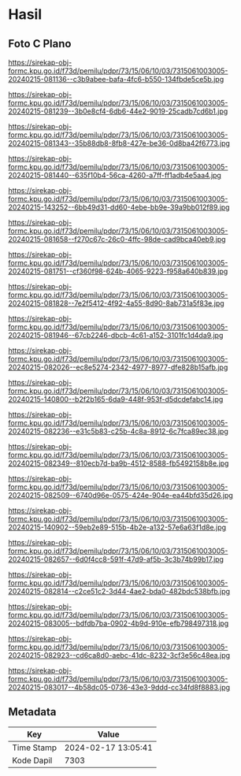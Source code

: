 # Hasil

## Foto C Plano

https://sirekap-obj-formc.kpu.go.id/f73d/pemilu/pdpr/73/15/06/10/03/7315061003005-20240215-081136--c3b9abee-bafa-4fc6-b550-134fbde5ce5b.jpg

https://sirekap-obj-formc.kpu.go.id/f73d/pemilu/pdpr/73/15/06/10/03/7315061003005-20240215-081239--3b0e8cf4-6db6-44e2-9019-25cadb7cd6b1.jpg

https://sirekap-obj-formc.kpu.go.id/f73d/pemilu/pdpr/73/15/06/10/03/7315061003005-20240215-081343--35b88db8-8fb8-427e-be36-0d8ba42f6773.jpg

https://sirekap-obj-formc.kpu.go.id/f73d/pemilu/pdpr/73/15/06/10/03/7315061003005-20240215-081440--635f10b4-56ca-4260-a7ff-ff1adb4e5aa4.jpg

https://sirekap-obj-formc.kpu.go.id/f73d/pemilu/pdpr/73/15/06/10/03/7315061003005-20240215-143252--6bb49d31-dd60-4ebe-bb9e-39a9bb012f89.jpg

https://sirekap-obj-formc.kpu.go.id/f73d/pemilu/pdpr/73/15/06/10/03/7315061003005-20240215-081658--f270c67c-26c0-4ffc-98de-cad9bca40eb9.jpg

https://sirekap-obj-formc.kpu.go.id/f73d/pemilu/pdpr/73/15/06/10/03/7315061003005-20240215-081751--cf360f98-624b-4065-9223-f958a640b839.jpg

https://sirekap-obj-formc.kpu.go.id/f73d/pemilu/pdpr/73/15/06/10/03/7315061003005-20240215-081828--7e2f5412-4f92-4a55-8d90-8ab731a5f83e.jpg

https://sirekap-obj-formc.kpu.go.id/f73d/pemilu/pdpr/73/15/06/10/03/7315061003005-20240215-081946--67cb2246-dbcb-4c61-a152-3101fc1d4da9.jpg

https://sirekap-obj-formc.kpu.go.id/f73d/pemilu/pdpr/73/15/06/10/03/7315061003005-20240215-082026--ec8e5274-2342-4977-8977-dfe828b15afb.jpg

https://sirekap-obj-formc.kpu.go.id/f73d/pemilu/pdpr/73/15/06/10/03/7315061003005-20240215-140800--b2f2b165-6da9-448f-953f-d5dcdefabc14.jpg

https://sirekap-obj-formc.kpu.go.id/f73d/pemilu/pdpr/73/15/06/10/03/7315061003005-20240215-082236--e31c5b83-c25b-4c8a-8912-6c7fca89ec38.jpg

https://sirekap-obj-formc.kpu.go.id/f73d/pemilu/pdpr/73/15/06/10/03/7315061003005-20240215-082349--810ecb7d-ba9b-4512-8588-fb5492158b8e.jpg

https://sirekap-obj-formc.kpu.go.id/f73d/pemilu/pdpr/73/15/06/10/03/7315061003005-20240215-082509--6740d96e-0575-424e-904e-ea44bfd35d26.jpg

https://sirekap-obj-formc.kpu.go.id/f73d/pemilu/pdpr/73/15/06/10/03/7315061003005-20240215-140902--59eb2e89-515b-4b2e-a132-57e6a63f1d8e.jpg

https://sirekap-obj-formc.kpu.go.id/f73d/pemilu/pdpr/73/15/06/10/03/7315061003005-20240215-082657--6d0f4cc8-591f-47d9-af5b-3c3b74b99b17.jpg

https://sirekap-obj-formc.kpu.go.id/f73d/pemilu/pdpr/73/15/06/10/03/7315061003005-20240215-082814--c2ce51c2-3d44-4ae2-bda0-482bdc538bfb.jpg

https://sirekap-obj-formc.kpu.go.id/f73d/pemilu/pdpr/73/15/06/10/03/7315061003005-20240215-083005--bdfdb7ba-0902-4b9d-910e-efb798497318.jpg

https://sirekap-obj-formc.kpu.go.id/f73d/pemilu/pdpr/73/15/06/10/03/7315061003005-20240215-082923--cd6ca8d0-aebc-41dc-8232-3cf3e56c48ea.jpg

https://sirekap-obj-formc.kpu.go.id/f73d/pemilu/pdpr/73/15/06/10/03/7315061003005-20240215-083017--4b58dc05-0736-43e3-9ddd-cc34fd8f8883.jpg


## Metadata

| Key        | Value               |
| ---------- | ------------------- |
| Time Stamp | 2024-02-17 13:05:41 |
| Kode Dapil | 7303                |



